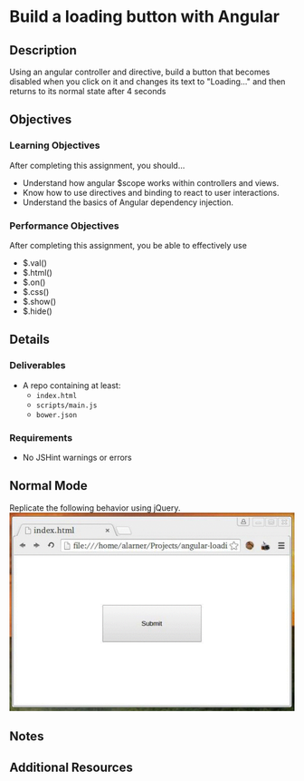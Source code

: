 # Build a loading button with Angular

## Description
Using an angular controller and directive, build a button that becomes disabled when you click on it and changes its text to &quot;Loading...&quot; and then returns to its normal state after 4 seconds


## Objectives

### Learning Objectives

After completing this assignment, you should…

* Understand how angular $scope works within controllers and views.
* Know how to use directives and binding to react to user interactions.
* Understand the basics of Angular dependency injection.


### Performance Objectives

After completing this assignment, you be able to effectively use

* $.val()
* $.html()
* $.on()
* $.css()
* $.show()
* $.hide()

## Details

### Deliverables

* A repo containing at least:
  * `index.html`
  * `scripts/main.js`
  * `bower.json`

### Requirements

* No JSHint warnings or errors


## Normal Mode
Replicate the following behavior using jQuery.
![Example](/output.gif)
            


## Notes

## Additional Resources
